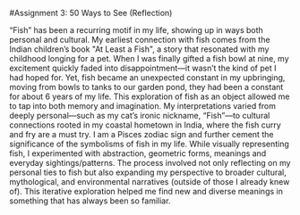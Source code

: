 #Assignment 3: 50 Ways to See (Reflection)

“Fish” has been a recurring motif in my life, showing up in ways both personal and cultural. My earliest connection with fish comes from the Indian children’s book "At Least a Fish", a story that resonated with my childhood longing for a pet. When I was finally gifted a fish bowl at nine, my excitement quickly faded into disappointment—it wasn’t the kind of pet I had hoped for. Yet, fish became an unexpected constant in my upbringing, moving from bowls to tanks to our garden pond, they had been a constant for about 6 years of my life.
This exploration of fish as an object allowed me to tap into both memory and imagination. My interpretations varied from deeply personal—such as my cat’s ironic nickname, “Fish”—to cultural connections rooted in my coastal hometown in India, where the fish curry and fry are a must try. I am a Pisces zodiac sign and further cement the significance of the symbolisms of fish in my life.
While visually representing fish, I experimented with abstraction, geometric forms, meanings and everyday sightings/patterns. The process involved not only reflecting on my personal ties to fish but also expanding my perspective to broader cultural, mythological, and environmental narratives (outside of those I already knew of). This iterative exploration helped me find new and diverse meanings in something that has always been so familiar.
